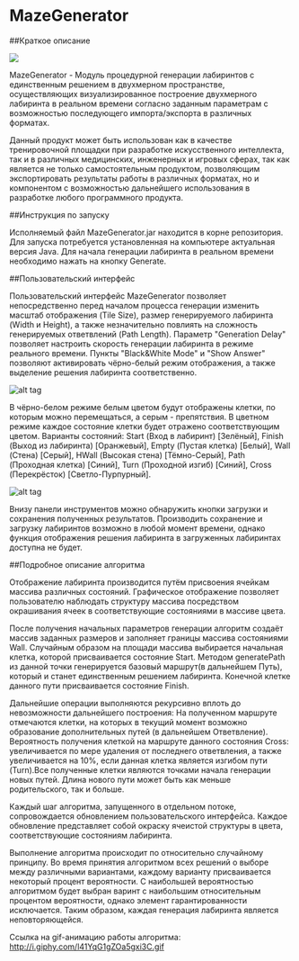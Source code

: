 # MazeGenerator
##Краткое описание


<a target="_blank" href="http://radikal.ru/big/a495ef39b9a148eba275d3d7b5a7081f"><img src="http://s020.radikal.ru/i701/1606/7e/4f883ec3ba5a.gif" ></a>

MazeGenerator - Модуль процедурной генерации лабиринтов с единственным решением в двухмерном пространстве, осуществляющих визуализированное построение двухмерного лабиринта в реальном времени согласно заданным параметрам с возможностью последующего импорта/экспорта в различных форматах. 

Данный продукт может быть использован как в качестве тренировочной площадки при разработке искусственного интеллекта, так и в различных медицинских, инженерных и игровых сферах, так как является не только самостоятельным продуктом, позволяющим экспортировать результаты работы в различных форматах, но и компонентом с возможностью дальнейшего использования в разработке любого программного продукта.

##Инструкция по запуску

Исполняемый файл MazeGenerator.jar находится в корне репозитория. Для запуска потребуется установленная на компьютере актуальная версия Java. Для начала генерации лабиринта в реальном времени необходимо нажать на кнопку Generate.

##Пользовательский интерфейс

Пользовательский интерфейс MazeGenerator позволяет непосредственно перед началом процесса генерации изменить масштаб отображения (Tile Size), размер генерируемого лабиринта (Width и Height), а также незначительно повлиять на сложность генерируемых ответвлений (Path Length). Параметр "Generation Delay" позволяет настроить скорость генерации лабиринта в режиме реального времени. Пункты "Black&White Mode" и "Show Answer" позволяют активировать чёрно-белый режим отображения, а также выделение решения лабиринта соответственно.

![alt tag](http://s017.radikal.ru/i426/1606/1a/43c31e7724e4.png)

В чёрно-белом режиме белым цветом будут отображены клетки, по которым можно перемещаться, а серым - препятствия.
В цветном режиме каждое состояние клетки будет отражено соответствующим цветом. Варианты состояний:
Start (Вход в лабиринт) [Зелёный], 
Finish (Выход из лабиринта) [Оранжевый],
Empty (Пустая клетка) [Белый], 
Wall (Стена) [Серый], 
HWall (Высокая стена) [Тёмно-Серый], 
Path (Проходная клетка) [Синий], 
Turn (Проходной изгиб) [Синий], 
Cross (Перекрёсток) [Светло-Пурпурный].

![alt tag](http://s017.radikal.ru/i418/1606/65/723b0f23b8f5.png)

Внизу панели инструментов можно обнаружить кнопки загрузки и сохранения полученных результатов. Производить сохранение и загрузку лабиринтов возможно в любой момент времени, однако функция отображения решения лабиринта в загруженных лабиринтах доступна не будет.

##Подробное описание алгоритма

Отображение лабиринта производится путём присвоения ячейкам массива различных состояний. Графическое отображение позволяет пользователю наблюдать структуру массива посредством окрашивания ячеек в соответствующие состояниями в массиве цвета.

После получения начальных параметров генерации алгоритм создаёт массив заданных размеров и заполняет границы массива состояниями Wall.
Случайным образом на площади массива выбирается начальная клетка, которой присваивается состояние Start. Методом generatePath из данной точки генерируется базовый маршрут(в дальнейшем Путь), который и станет единственным решением лабиринта. Конечной клетке данного пути присваивается состояние Finish.

Дальнейшие операции выполняются рекурсивно вплоть до невозможности дальнейшего построения:
На полученном маршруте отмечаются клетки, на которых в текущий момент возможно образование дополнительных путей (в дальнейшем Ответвление). Вероятность получения клеткой на маршруте данного состояния Cross: увеличивается по мере удаления от последнего ответвления, а также увеличивается на 10%, если данная клетка является изгибом пути (Turn).Все полученные клетки являются точками начала генерации новых путей. Длина нового пути может быть как меньше родительского, так и больше.

Каждый шаг алгоритма, запущенного в отдельном потоке, сопровождается обновлением пользовательского интерфейса. Каждое обновление представляет собой окраску ячеистой структуры в цвета, соответствующие состояниям лабиринта.

Выполнение алгоритма происходит по относительно случайному принципу. Во время принятия алгоритмом всех решений о выборе между различными вариантами, каждому варианту присваивается некоторый процент вероятности. С наибольшей вероятностью алгоритмом будет выбран варинт с наибольшим относительным процентом вероятности, однако элемент гарантированности исключается. Таким образом, каждая генерация лабиринта является неповторяющейся.

Ссылка на gif-анимацию работы алгоритма:
http://i.giphy.com/l41YqG1gZOa5gxi3C.gif
